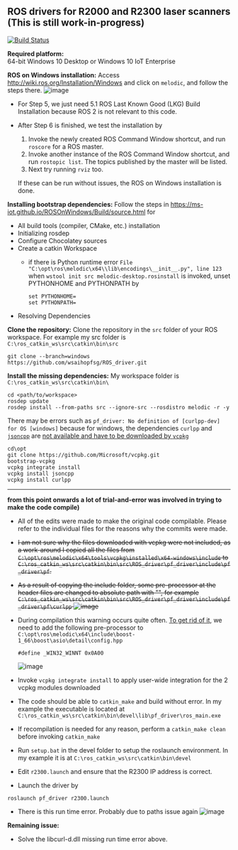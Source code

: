 ## ROS drivers for R2000 and R2300 laser scanners (This is still work-in-progress)

[![Build Status](https://travis-ci.org/PepperlFuchs/ROS_driver.svg?branch=master)](https://travis-ci.org/PepperlFuchs/ROS_driver)

**Required platform:**  
64-bit Windows 10 Desktop or Windows 10 IoT Enterprise

**ROS on Windows installation:**  Access http://wiki.ros.org/Installation/Windows and click on `melodic`, and follow the steps there. ![image](https://user-images.githubusercontent.com/75309631/100847609-fee64f80-34ba-11eb-9c47-96670d437385.png)

  * For Step 5, we just need 5.1 ROS Last Known Good (LKG) Build Installation because ROS 2 is not relevant to this code.

  * After Step 6 is finished, we test the installation by 
    1. Invoke the newly created ROS Command Window shortcut, and run `roscore` for a ROS master.
    2. Invoke another instance of the ROS Command Window shortcut, and run `rostopic list`. The topics published by the master will be listed. 
    3. Next try running `rviz` too. 
    
    If these can be run without issues, the ROS on Windows installation is done.

**Installing bootstrap dependencies:** Follow the steps in https://ms-iot.github.io/ROSOnWindows/Build/source.html for 

  * All build tools (compiler, CMake, etc.) installation
  * Initializing rosdep
  * Configure Chocolatey sources
  * Create a catkin Workspace
    * if there is Python runtime error `File "C:\opt\ros\melodic\x64\\lib\encodings\__init__.py", line 123` when `wstool init src melodic-desktop.rosinstall` is invoked, unset  PYTHONHOME and PYTHONPATH by
    
      ```
      set PYTHONHOME=
      set PYTHONPATH=
      ```
  * Resolving Dependencies
  
**Clone the repository:** Clone the repository in the `src` folder of your ROS workspace. For example my src folder is `C:\ros_catkin_ws\src\catkin\bin\src`
```
git clone --branch=windows https://github.com/wsaihopfsg/ROS_driver.git
```
**Install the missing dependencies:** My workspace folder is `C:\ros_catkin_ws\src\catkin\bin\`
```
cd <path/to/workspace>
rosdep update
rosdep install --from-paths src --ignore-src --rosdistro melodic -r -y
```
There may be errors such as `pf_driver: No definition of [curlpp-dev] for OS [windows]` because for windows, the dependencies `curlpp` and [`jsoncpp`](https://github.com/open-source-parsers/jsoncpp) are [not available and have to be downloaded by `vcpkg`](https://github.com/ros-industrial-consortium/tesseract/issues/146#issue-505378940)

```
cd\opt
git clone https://github.com/Microsoft/vcpkg.git
bootstrap-vcpkg
vcpkg integrate install
vcpkg install jsoncpp
vcpkg install curlpp
```
---
**from this point onwards a lot of trial-and-error was involved in trying to make the code compile)**

  * All of the edits were made to make the original code compilable. Please refer to the individual files for the reasons why the commits were made.

  * <del>I am not sure why the files downloaded with vcpkg were not included, as a work-around I copied all the files from `C:\opt\ros\melodic\x64\tools\vcpkg\installed\x64-windows\include` to `C:\ros_catkin_ws\src\catkin\bin\src\ROS_driver\pf_driver\include\pf_driver\pf`. </del>
  
  * <del>As a result of copying the include folder, some pre-processor at the header files are changed to absolute path with "", for example `C:\ros_catkin_ws\src\catkin\bin\src\ROS_driver\pf_driver\include\pf_driver\pf\curlpp`
  ![image](https://user-images.githubusercontent.com/75309631/100881247-a9289c00-34e8-11eb-8fda-5616cf93df33.png) </del>
  
  * During compilation this warning occurs quite often. [To get rid of it](https://docs.microsoft.com/en-us/cpp/porting/modifying-winver-and-win32-winnt?view=msvc-160), we need to add the following pre-processor to `C:\opt\ros\melodic\x64\include\boost-1_66\boost\asio\detail\config.hpp`
    ```
    #define _WIN32_WINNT 0x0A00
    ````
    ![image](https://user-images.githubusercontent.com/75309631/100874537-b2f9d180-34df-11eb-8f08-b661e46114e1.png)

  * Invoke `vcpkg integrate install` to apply user-wide integration for the 2 vcpkg modules downloaded
  
  * The code should be able to `catkin_make` and build without error. In my example the executable is located at ` C:\ros_catkin_ws\src\catkin\bin\devel\lib\pf_driver\ros_main.exe`
  
  * If recompilation is needed for any reason, perform a `catkin_make clean` before invoking `catkin_make`
  
  * Run `setup.bat` in the devel folder to setup the roslaunch environment. In my example it is at `C:\ros_catkin_ws\src\catkin\bin\devel`
  
  * Edit `r2300.launch` and ensure that the R2300 IP address is correct.
  
  * Launch the driver by 
  ```
  roslaunch pf_driver r2300.launch
  ```
  * There is this run time error. Probably due to paths issue again 
    ![image](https://user-images.githubusercontent.com/75309631/101022490-6cbe7400-35ac-11eb-92df-1dae4d25936b.png)
    
**Remaining issue:**
  * Solve the libcurl-d.dll missing run time error above.
  
